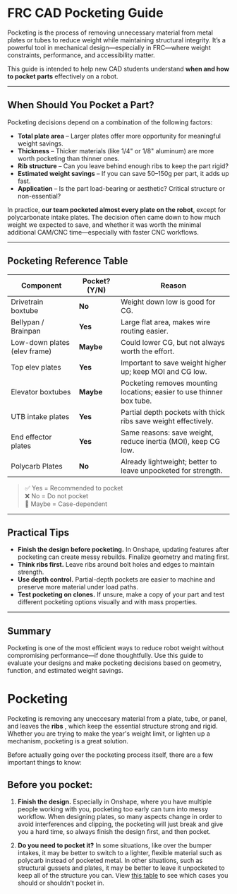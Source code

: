 # FRC CAD Pocketing Guide

Pocketing is the process of removing unnecessary material from metal plates or tubes to reduce weight while maintaining structural integrity. It’s a powerful tool in mechanical design—especially in FRC—where weight constraints, performance, and accessibility matter.

This guide is intended to help new CAD students understand **when and how to pocket parts** effectively on a robot.

---

## When Should You Pocket a Part?

Pocketing decisions depend on a combination of the following factors:

- **Total plate area** – Larger plates offer more opportunity for meaningful weight savings.
- **Thickness** – Thicker materials (like 1/4" or 1/8" aluminum) are more worth pocketing than thinner ones.
- **Rib structure** – Can you leave behind enough ribs to keep the part rigid?
- **Estimated weight savings** – If you can save 50–150g per part, it adds up fast.
- **Application** – Is the part load-bearing or aesthetic? Critical structure or non-essential?

In practice, **our team pocketed almost every plate on the robot**, except for polycarbonate intake plates. The decision often came down to how much weight we expected to save, and whether it was worth the minimal additional CAM/CNC time—especially with faster CNC workflows.

---

## Pocketing Reference Table

| Component                     | Pocket? (Y/N) | Reason                                                                |
|-------------------------------|---------------|-----------------------------------------------------------------------|
| Drivetrain boxtube            | **No**        | Weight down low is good for CG.                                       |           
| Bellypan / Brainpan           | **Yes**       | Large flat area, makes wire routing easier.                           |
| Low-down plates (elev frame)  | **Maybe**     | Could lower CG, but not always worth the effort.                      |
| Top elev plates               | **Yes**       | Important to save weight higher up; keep MOI and CG low.              |
| Elevator boxtubes             | **Maybe**     | Pocketing removes mounting locations; easier to use thinner box tube. |
| UTB intake plates             | **Yes**       | Partial depth pockets with thick ribs save weight effectively.        |
| End effector plates           | **Yes**       | Same reasons: save weight, reduce inertia (MOI), keep CG low.         |
| Polycarb Plates               | **No**        | Already lightweight; better to leave unpocketed for strength.         |

> ✅ Yes = Recommended to pocket  
> ❌ No = Do not pocket  
> 🤔 Maybe = Case-dependent

---

## Practical Tips

- **Finish the design before pocketing.** In Onshape, updating features after pocketing can create messy rebuilds. Finalize geometry and mating first.
- **Think ribs first.** Leave ribs around bolt holes and edges to maintain strength.
- **Use depth control.** Partial-depth pockets are easier to machine and preserve more material under load paths.
- **Test pocketing on clones.** If unsure, make a copy of your part and test different pocketing options visually and with mass properties.

---

## Summary

Pocketing is one of the most efficient ways to reduce robot weight without compromising performance—if done thoughtfully. Use this guide to evaluate your designs and make pocketing decisions based on geometry, function, and estimated weight savings.




























# __Pocketing__

Pocketing is removing any uneccesary material from a plate, tube, or panel, and leaves the __ribs__ , which keep the essential structure strong and rigid. Whether you are trying to make the year's weight limit, or lighten up a mechanism, pocketing is a great solution. 

Before actually going over the pocketing process itself, there are a few important things to know:

## Before you pocket:

1. __Finish the design.__ Especially in Onshape, where you have multiple people working with you, pocketing too early can turn into messy workflow. When designing plates, so many aspects change in order to avoid interferences and clipping, the pocketing will just break and give you a hard time, so always finish the design first, and then pocket.

2. __Do you need to pocket it?__ In some situations, like over the bumper intakes, it may be better to switch to a lighter, flexible material such as polycarb instead of pocketed metal. In other situations, such as structural gussets and plates, it may be better to leave it unpocketed to keep all of the structure you can. View [this table](pocketingtable.md) to see which cases you should or shouldn't pocket in.